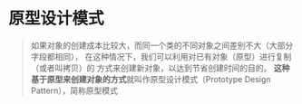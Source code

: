 
# 原型设计模式

> 如果对象的创建成本比较大，而同一个类的不同对象之间差别不大（大部分字段都相同），
> 在这种情况下，我们可以利用对已有对象（原型）进行复制（或者叫拷贝）的
> 方式来创建新对象，以达到节省创建时间的目的。
> **这种基于原型来创建对象的方式**就叫作原型设计模式（Prototype Design Pattern），简称原型模式


